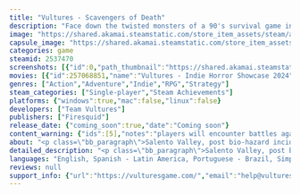 ```yaml
---
title: "Vultures - Scavengers of Death"
description: "Face down the twisted monsters of a 90's survival game inspired world in this tactical turn-based survival horror. As an operative of VULTURES, scavenge the infested metropolis for materials and information that could cure the infection plaguing the world."
image: "https://shared.akamai.steamstatic.com/store_item_assets/steam/apps/2537470/header.jpg?t=1732187988"
capsule_image: "https://shared.akamai.steamstatic.com/store_item_assets/steam/apps/2537470/d341db14d5e20ce9fef3e676d4f9c810af5d2be5/capsule_231x87.jpg?t=1732187988"
categories: game
steamid: 2537470
screenshots: [{"id":0,"path_thumbnail":"https://shared.akamai.steamstatic.com/store_item_assets/steam/apps/2537470/ss_ceba0459c551e2eba4457aaeb1ca01f71ce515a0.600x338.jpg?t=1732187988","path_full":"https://shared.akamai.steamstatic.com/store_item_assets/steam/apps/2537470/ss_ceba0459c551e2eba4457aaeb1ca01f71ce515a0.1920x1080.jpg?t=1732187988"},{"id":1,"path_thumbnail":"https://shared.akamai.steamstatic.com/store_item_assets/steam/apps/2537470/ss_62606bd87dad2c6dc042caf25290952310c23ed9.600x338.jpg?t=1732187988","path_full":"https://shared.akamai.steamstatic.com/store_item_assets/steam/apps/2537470/ss_62606bd87dad2c6dc042caf25290952310c23ed9.1920x1080.jpg?t=1732187988"},{"id":2,"path_thumbnail":"https://shared.akamai.steamstatic.com/store_item_assets/steam/apps/2537470/ss_cdcb7ad1221156beaffe1dfe1550b61c1d00d920.600x338.jpg?t=1732187988","path_full":"https://shared.akamai.steamstatic.com/store_item_assets/steam/apps/2537470/ss_cdcb7ad1221156beaffe1dfe1550b61c1d00d920.1920x1080.jpg?t=1732187988"},{"id":3,"path_thumbnail":"https://shared.akamai.steamstatic.com/store_item_assets/steam/apps/2537470/ss_a7cf452d0ca50f8429ea7a38473066e51b36007b.600x338.jpg?t=1732187988","path_full":"https://shared.akamai.steamstatic.com/store_item_assets/steam/apps/2537470/ss_a7cf452d0ca50f8429ea7a38473066e51b36007b.1920x1080.jpg?t=1732187988"},{"id":4,"path_thumbnail":"https://shared.akamai.steamstatic.com/store_item_assets/steam/apps/2537470/ss_e38b36633e5ad56a8021daff44198a07c543b961.600x338.jpg?t=1732187988","path_full":"https://shared.akamai.steamstatic.com/store_item_assets/steam/apps/2537470/ss_e38b36633e5ad56a8021daff44198a07c543b961.1920x1080.jpg?t=1732187988"},{"id":5,"path_thumbnail":"https://shared.akamai.steamstatic.com/store_item_assets/steam/apps/2537470/ss_eab183d0c13b6e55c5888834cf8e6729b2054657.600x338.jpg?t=1732187988","path_full":"https://shared.akamai.steamstatic.com/store_item_assets/steam/apps/2537470/ss_eab183d0c13b6e55c5888834cf8e6729b2054657.1920x1080.jpg?t=1732187988"},{"id":6,"path_thumbnail":"https://shared.akamai.steamstatic.com/store_item_assets/steam/apps/2537470/ss_24ac4ddc92848612d703bc39f3704946a76c7e97.600x338.jpg?t=1732187988","path_full":"https://shared.akamai.steamstatic.com/store_item_assets/steam/apps/2537470/ss_24ac4ddc92848612d703bc39f3704946a76c7e97.1920x1080.jpg?t=1732187988"}]
movies: [{"id":257068851,"name":"Vultures - Indie Horror Showcase 2024","thumbnail":"https://shared.akamai.steamstatic.com/store_item_assets/steam/apps/257068851/42fe47b516bfa18d47cd665d479394dcc3f8efbc/movie_600x337.jpg?t=1730298686","webm":{"480":"http://video.akamai.steamstatic.com/store_trailers/257068851/movie480_vp9.webm?t=1730298686","max":"http://video.akamai.steamstatic.com/store_trailers/257068851/movie_max_vp9.webm?t=1730298686"},"mp4":{"480":"http://video.akamai.steamstatic.com/store_trailers/257068851/movie480.mp4?t=1730298686","max":"http://video.akamai.steamstatic.com/store_trailers/257068851/movie_max.mp4?t=1730298686"},"highlight":true},{"id":257038748,"name":"Vultures - TactiCon Gameplay trailer","thumbnail":"https://shared.akamai.steamstatic.com/store_item_assets/steam/apps/257038748/movie.293x165.jpg?t=1721325229","webm":{"480":"http://video.akamai.steamstatic.com/store_trailers/257038748/movie480_vp9.webm?t=1721325229","max":"http://video.akamai.steamstatic.com/store_trailers/257038748/movie_max_vp9.webm?t=1721325229"},"mp4":{"480":"http://video.akamai.steamstatic.com/store_trailers/257038748/movie480.mp4?t=1721325229","max":"http://video.akamai.steamstatic.com/store_trailers/257038748/movie_max.mp4?t=1721325229"},"highlight":true}]
genres: ["Action","Adventure","Indie","RPG","Strategy"]
steam_categories: ["Single-player","Steam Achievements"]
platforms: {"windows":true,"mac":false,"linux":false}
developers: ["Team Vultures"]
publishers: ["Firesquid"]
release_date: {"coming_soon":true,"date":"Coming soon"}
content_warning: {"ids":[5],"notes":"players will encounter battles against mutants and monsters, which may involve depictions of blood and violence.\r\nAdditionally, characters in the game may use strong language, including cursing, and make references to alcohol and tobacco.\r\nThere may be mature themes and topics related to survival in a post-apocalyptic world."}
about: "<p class=\"bb_paragraph\">Salento Valley, post bio-hazard incident - As a <strong>VULTURE </strong>operative, your mission is to extract material to aid in finding a cure for the infection. Select your agent and prepare for <strong>turn-based tactical survival</strong> against infected mutants. <i>Find the key to our salvation.</i> </p><h2 class=\"bb_tag\">Turn-based Tactical Extraction</h2><p class=\"bb_paragraph\"> </p><p class=\"bb_paragraph\"><img class=\"bb_img\" src=\"https://shared.akamai.steamstatic.com/store_item_assets/steam/apps/2537470/extras/Vulture-combatGIF.gif?t=1732187988\" />Choose your agent, each with their own combat styles and customize their load out before entering a mission. Once inside, choose your tactics carefully. You may not want to engage in every battle, sneaking can be a viable option but when you do engage, you must rely on your tactical training in turn-based combat. Aim for vital spots or disable opponents to slow them down. Use any method to get out alive with the target. </p><h2 class=\"bb_tag\">Scavenge a Ruined City</h2><p class=\"bb_paragraph\"> </p><p class=\"bb_paragraph\"><img class=\"bb_img\" src=\"https://shared.akamai.steamstatic.com/store_item_assets/steam/apps/2537470/extras/Vulture-scavangeGIF.gif?t=1732187988\" />The city is full of information left behind after the infection. Piece together a path to the cure by extracting relics, notes and items from various locations, each with their own obstacles. Survive along the way by scavenging for any tools that can aid you, keys to unlock your way and new weapons to expand your skills. </p><h2 class=\"bb_tag\">Classic Survival Horror</h2><p class=\"bb_paragraph\"> </p><p class=\"bb_paragraph\"><img class=\"bb_img\" src=\"https://shared.akamai.steamstatic.com/store_item_assets/steam/apps/2537470/extras/Vulture-exploreGIF.gif?t=1732187988\" />Inspired by some of the most foundational Survival Horror franchises like Resident Evil; Vultures embraces a retro PS1 aesthetic and mechanics that lead to a tense, horror filled exploration. Isolated as a single agent in the dark halls of the city, every choice could lead to a successful mission or death. </p><h2 class=\"bb_tag\">Salento Valley - Ground Zero</h2><p class=\"bb_paragraph\"><img class=\"bb_img\" src=\"https://shared.akamai.steamstatic.com/store_item_assets/steam/apps/2537470/extras/Vulture-worldGIF.gif?t=1732187988\" />A once bustling metropolis, Salento Valley now lies as a desolate battleground in the wake of a bio-hazard disaster. As a VULTURE operative, you will face increasingly challenging odds as you make your way through the cities ruins. Horrifying mutants and abominations lay in wait for fresh blood like you.</p>"
detailed_description: "<p class=\"bb_paragraph\">Salento Valley, post bio-hazard incident - As a <strong>VULTURE </strong>operative, your mission is to extract material to aid in finding a cure for the infection. Select your agent and prepare for <strong>turn-based tactical survival</strong> against infected mutants. <i>Find the key to our salvation.</i> </p><h2 class=\"bb_tag\">Turn-based Tactical Extraction</h2><p class=\"bb_paragraph\"> </p><p class=\"bb_paragraph\"><img class=\"bb_img\" src=\"https://shared.akamai.steamstatic.com/store_item_assets/steam/apps/2537470/extras/Vulture-combatGIF.gif?t=1732187988\" />Choose your agent, each with their own combat styles and customize their load out before entering a mission. Once inside, choose your tactics carefully. You may not want to engage in every battle, sneaking can be a viable option but when you do engage, you must rely on your tactical training in turn-based combat. Aim for vital spots or disable opponents to slow them down. Use any method to get out alive with the target. </p><h2 class=\"bb_tag\">Scavenge a Ruined City</h2><p class=\"bb_paragraph\"> </p><p class=\"bb_paragraph\"><img class=\"bb_img\" src=\"https://shared.akamai.steamstatic.com/store_item_assets/steam/apps/2537470/extras/Vulture-scavangeGIF.gif?t=1732187988\" />The city is full of information left behind after the infection. Piece together a path to the cure by extracting relics, notes and items from various locations, each with their own obstacles. Survive along the way by scavenging for any tools that can aid you, keys to unlock your way and new weapons to expand your skills. </p><h2 class=\"bb_tag\">Classic Survival Horror</h2><p class=\"bb_paragraph\"> </p><p class=\"bb_paragraph\"><img class=\"bb_img\" src=\"https://shared.akamai.steamstatic.com/store_item_assets/steam/apps/2537470/extras/Vulture-exploreGIF.gif?t=1732187988\" />Inspired by some of the most foundational Survival Horror franchises like Resident Evil; Vultures embraces a retro PS1 aesthetic and mechanics that lead to a tense, horror filled exploration. Isolated as a single agent in the dark halls of the city, every choice could lead to a successful mission or death. </p><h2 class=\"bb_tag\">Salento Valley - Ground Zero</h2><p class=\"bb_paragraph\"><img class=\"bb_img\" src=\"https://shared.akamai.steamstatic.com/store_item_assets/steam/apps/2537470/extras/Vulture-worldGIF.gif?t=1732187988\" />A once bustling metropolis, Salento Valley now lies as a desolate battleground in the wake of a bio-hazard disaster. As a VULTURE operative, you will face increasingly challenging odds as you make your way through the cities ruins. Horrifying mutants and abominations lay in wait for fresh blood like you.</p>"
languages: "English, Spanish - Latin America, Portuguese - Brazil, Simplified Chinese, Japanese"
reviews: null
support_info: {"url":"https://vulturesgame.com/","email":"help@vulturesgame.com"}
---
```


